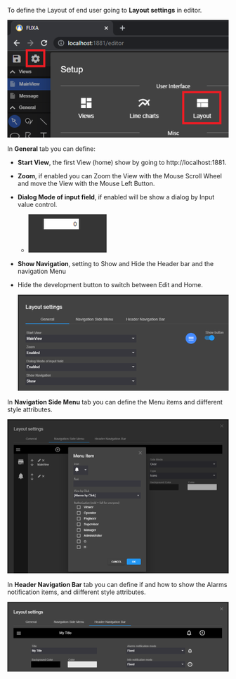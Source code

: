 To define the Layout of end user going to **Layout settings** in editor.

![](images/setup-layout.png)

In **General** tab you can define:
- **Start View**, the first View (home) show by going to http://localhost:1881.
- **Zoom**, if enabled you can Zoom the View with the Mouse Scroll Wheel and move the View with the Mouse Left Button.
- **Dialog Mode of input field**, if enabled will be show a dialog by Input value control.
    - ![](images/fuxa-layout-input.gif)

- **Show Navigation**, setting to Show and Hide the Header bar and the navigation Menu
- Hide the development button to switch between Edit and Home.

  ![](images/fuxa-layout.png)


In **Navigation Side Menu** tab you can define the Menu items and diifferent style attributes.

![](images/fuxa-layout2.png)

In **Header Navigation Bar** tab you can define if and how to show the Alarms notification items, and diifferent style attributes.

![](images/fuxa-layout3.png)